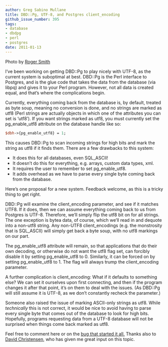 ```yaml
---
author: Greg Sabino Mullane
title: DBD::Pg, UTF-8, and Postgres client_encoding
github_issue_number: 395
tags:
- database
- dbdpg
- perl
- postgres
date: 2011-01-13
---
```


<img alt="" border="0" id="BLOGGER_PHOTO_ID_5561747612884867330" src="/blog/2011/01/dbdpg-utf-8-and-postgres-clientencoding/image-0.jpeg"/>Photo by [Roger Smith](https://www.flickr.com/photos/rogersmith/)

I’ve been working on getting DBD::Pg to play nicely with UTF-8, as the current system is suboptimal at best. DBD::Pg is the Perl interface to Postgres, and is the glue code that takes the data from the database (via libpq) and gives it to your Perl program. However, not all data is created equal, and that’s where the complications begin.

Currently, everything coming back from the database is, by default, treated as byte soup, meaning no conversion is done, and no strings are marked as utf8 (Perl strings are actually objects in which one of the attributes you can set is ‘utf8’). If you want strings marked as utf8, you must currently set the pg_enable_utf8 attribute on the database handle like so:

```perl
$dbh->{pg_enable_utf8} = 1;
```

This causes DBD::Pg to scan incoming strings for high bits and mark the string as utf8 if it finds them. There are a few drawbacks to this system:

- It does this for all databases, even SQL_ASCII!
- It doesn’t do this for everything, e.g. arrays, custom data types, xml.
- It requires the user to remember to set pg_enable_utf8.
- It adds overhead as we have to parse every single byte coming back from the database.

Here’s one proposal for a new system. Feedback welcome, as this is a tricky thing to get right.

DBD::Pg will examine the client_encoding parameter, and see if it matches UTF8. If it does, then we can assume everything coming back to us from Postgres is UTF-8. Therefore, we’ll simply flip the utf8 bit on for all strings. The one exception is bytea data, of course, which we’ll read in and dequote into a non-utf8 string. Any non-UTF8 client_encodings (e.g. the monstrosity that is SQL_ASCII) will simply get back a byte soup, with no utf8 markings on our part.

The pg_enable_utf8 attribute will remain, so that applications that do their own decoding, or otherwise do not want the utf8 flag set, can forcibly disable it by setting pg_enable_utf8 to 0. Similarly, it can be forced on by setting pg_enable_utf8 to 1. The flag will always trump the client_encoding parameter.

A further complication is client_encoding: What if it defaults to something else? We can set it ourselves upon first connecting, and then if the program changes it after that point, it’s on them to deal with the issues. (As DBD::Pg will still assume it is UTF-8, as we don’t constantly recheck the parameter.)

Someone also raised the issue of marking ASCII-only strings as utf8. While *technically* this is not correct, it would be nice to avoid having to parse every single byte that comes out of the database to look for high bits. Hopefully, programs requesting data from a UTF-8 database will not be surprised when things come back marked as utf8.

Feel free to comment here or on the [bug that started it all.](https://rt.cpan.org/Public/Bug/Display.html?id=40199) Thanks also to [David Christensen](/blog/authors/david-christensen), who has given me great input on this topic.
